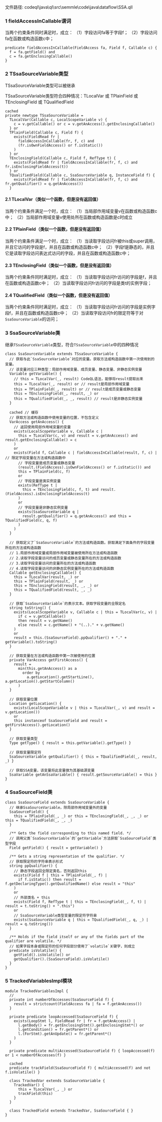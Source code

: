 文件路径: codeql\java\ql\src\semmle\code\java\dataflow\SSA.qll


### 1 fieldAccessInCallable谓词

当两个约束条件同时满足时，成立：
（1）字段访问fa等于字段f；
（2）字段访问fa在函数或构造函数c中；
```qll
predicate fieldAccessInCallable(FieldAccess fa, Field f, Callable c) {
  f = fa.getField() and
  c = fa.getEnclosingCallable()
}
```

### 2 TSsaSourceVariable类型

TSsaSourceVariable类型可以被继承

TSsaSourceVariable类型符合四种情况：TLocalVar 或 TPlainField 或 TEnclosingField 或 TQualifiedField

```qll
cached
private newtype TSsaSourceVariable =
  TLocalVar(Callable c, LocalScopeVariable v) {
    c = v.getCallable() or c = v.getAnAccess().getEnclosingCallable()
  } or
  TPlainField(Callable c, Field f) {
    exists(FieldRead fr |
      fieldAccessInCallable(fr, f, c) and
      (fr.isOwnFieldAccess() or f.isStatic())
    )
  } or
  TEnclosingField(Callable c, Field f, RefType t) {
    exists(FieldRead fr | fieldAccessInCallable(fr, f, c) and fr.isEnclosingFieldAccess(t))
  } or
  TQualifiedField(Callable c, SsaSourceVariable q, InstanceField f) {
    exists(FieldRead fr | fieldAccessInCallable(fr, f, c) and fr.getQualifier() = q.getAnAccess())
  }
```

#### 2.1 TLocalVar（类似一个函数，但是没有返回值）
当两个约束条件满足一个时，成立：
（1）当局部作用域变量v在函数或构造函数c中；
（2）当局部作用域变量v使用处所在函数或构造函数是c时成立

#### 2.2 TPlainField（类似一个函数，但是没有返回值）
当两个约束条件满足一个时，成立：
（1）当读取字段访问fr被this或super调用，并且它访问的字段是f，并且在函数或构造函数c中；
（2）字段f是静态的，并且它是读取字段访问表达式访问的字段，并且在函数或构造函数c中；

#### 2.3 TEnclosingField（类似一个函数，但是没有返回值）
当两个约束条件同时满足时，成立：
（1）当读取字段访问fr访问的字段是f，并且在函数或构造函数c中；
（2）当读取字段访问fr访问的字段是类t的实例字段；

#### 2.4 TQualifiedField（类似一个函数，但是没有返回值）
当两个约束条件同时满足时，成立：
（1）当读取字段访问fr访问的字段是实例字段f，并且在函数或构造函数c中；
（2）当读取字段访问fr的限定符等于对`SsaSourceVariable`的访问；

### 3 SsaSourceVariable类

继承`TSsaSourceVariable`类型，符合`TSsaSourceVariable`中的四种情况

```qll
class SsaSourceVariable extends TSsaSourceVariable {
  // 获取与此`SsaSourceVariable`对应的变量。获取方法或构造函数中第一次使用到的变量。
  // 该变量对应三种类型：局部作用域变量、成员变量、静态变量、非静态实例变量
  Variable getVariable() {
    // this = TLocalVar(_, result) CodeQL语法，能够将result提取出来
    this = TLocalVar(_, result) or // result是局部作用域变量 
    this = TPlainField(_, result) or // result是成员变量或静态变量
    this = TEnclosingField(_, result, _) or
    this = TQualifiedField(_, _, result) // result是非静态实例变量
  }

  cached // 缓存
  // 获取方法或构造函数中使用变量的位置，不包含定义
  VarAccess getAnAccess() {
    // 返回使用局部作用域变量的变量
    exists(LocalScopeVariable v, Callable c |
      this = TLocalVar(c, v) and result = v.getAnAccess() and result.getEnclosingCallable() = c
    )
    or
    exists(Field f, Callable c | fieldAccessInCallable(result, f, c) |  // 限定字段变量在方法或构造函数中
      // 字段变量是成员变量或静态变量
      (result.(FieldAccess).isOwnFieldAccess() or f.isStatic()) and
      this = TPlainField(c, f)
      or
      // 字段变量是类实例变量
      exists(RefType t |
        this = TEnclosingField(c, f, t) and result.(FieldAccess).isEnclosingFieldAccess(t)
      )
      or
      // 字段变量是非静态实例变量
      exists(SsaSourceVariable q |
        result.getQualifier() = q.getAnAccess() and this = TQualifiedField(c, q, f)
      )
    )
  }
  
  // 获取定义了`SsaSourceVariable`的方法或构造函数。获取满足下面条件的字段变量所在的方法或构造函数
  // 1.局部作用域变量或局部作用域变量被使用所在方法或构造函数
  // 2.读取字段变量访问的成员变量或静态变量所在的方法或构造函数
  // 3.读取字段变量访问的变量所在的方法或构造函数
  // 4.读取字段变量访问的非静态实例变量所在的方法或构造函数
  Callable getEnclosingCallable() {
    this = TLocalVar(result, _) or
    this = TPlainField(result, _) or
    this = TEnclosingField(result, _, _) or
    this = TQualifiedField(result, _, _)
  }

  // 获取`SsaSourceVariable`的表示文本。获取字段变量的全限定名
  string toString() {
    exists(LocalScopeVariable v, Callable c | this = TLocalVar(c, v) |
      if c = v.getCallable()
      then result = v.getName()
      else result = c.getName() + "(..)." + v.getName()
    )
    or
    result = this.(SsaSourceField).ppQualifier() + "." + getVariable().toString()
  }

  // 获取变量在方法或构造函数中第一次被使用的位置
  private VarAccess getFirstAccess() {
    result =
      min(this.getAnAccess() as a
        order by
          a.getLocation().getStartLine(), a.getLocation().getStartColumn()
      )
  }

  // 获取变量位置
  Location getLocation() {
    exists(LocalScopeVariable v | this = TLocalVar(_, v) and result = v.getLocation())
    or
    this instanceof SsaSourceField and result = getFirstAccess().getLocation()
  }

  // 获取变量类型
  Type getType() { result = this.getVariable().getType() }

  // 获取变量限定符
  SsaSourceVariable getQualifier() { this = TQualifiedField(_, result, _) }

  // 获取SSA变量，该变量将此变量做为其基础源变量
  SsaVariable getAnSsaVariable() { result.getSourceVariable() = this }
}
```

### 4 SsaSourceField类

```qll
class SsaSourceField extends SsaSourceVariable {
  // 继承SsaSourceVariable，除局部作用域变量外的变量
  SsaSourceField() {
    this = TPlainField(_, _) or this = TEnclosingField(_, _, _) or this = TQualifiedField(_, _, _)
  }

  /** Gets the field corresponding to this named field. */
  // 调用父类`SsaSourceVariable`的`getVariable`方法获取`SsaSourceField`类型字段
  Field getField() { result = getVariable() }

  /** Gets a string representation of the qualifier. */
  // 获取限定符的字符串表示形式
  string ppQualifier() {
    // 静态字段返回全限定类名，否则返回this
    exists(Field f | this = TPlainField(_, f) |
      if f.isStatic() then result = f.getDeclaringType().getQualifiedName() else result = "this"
    )
    or
    // 外部类名 + this
    exists(Field f, RefType t | this = TEnclosingField(_, f, t) | result = t.toString() + ".this")
    or
    // SsaSourceVariable类型变量的限定符字符串
    exists(SsaSourceVariable q | this = TQualifiedField(_, q, _) | result = q.toString())
  }

  /** Holds if the field itself or any of the fields part of the qualifier are volatile. */
  // 如果字段本身或限定符的任何字段部分使用了`volatile`关键字，则成立
  predicate isVolatile() {
    getField().isVolatile() or
    getQualifier().(SsaSourceField).isVolatile()
  }
}
```

### 5 TrackedVariablesImpl模块

```ql
module TrackedVariablesImpl {
  // 
  private int numberOfAccesses(SsaSourceField f) {
    result = strictcount(FieldAccess fa | fa = f.getAnAccess())
  }

  private predicate loopAccessed(SsaSourceField f) {
    exists(LoopStmt l, FieldRead fr | fr = f.getAnAccess() |
      l.getBody() = fr.getEnclosingStmt().getEnclosingStmt*() or
      l.getCondition() = fr.getParent*() or
      l.(ForStmt).getAnUpdate() = fr.getParent*()
    )
  }

  private predicate multiAccessed(SsaSourceField f) { loopAccessed(f) or 1 < numberOfAccesses(f) }

  cached
  predicate trackField(SsaSourceField f) { multiAccessed(f) and not f.isVolatile() }

  class TrackedVar extends SsaSourceVariable {
    TrackedVar() {
      this = TLocalVar(_, _) or
      trackField(this)
    }
  }

  class TrackedField extends TrackedVar, SsaSourceField { }
}
```
